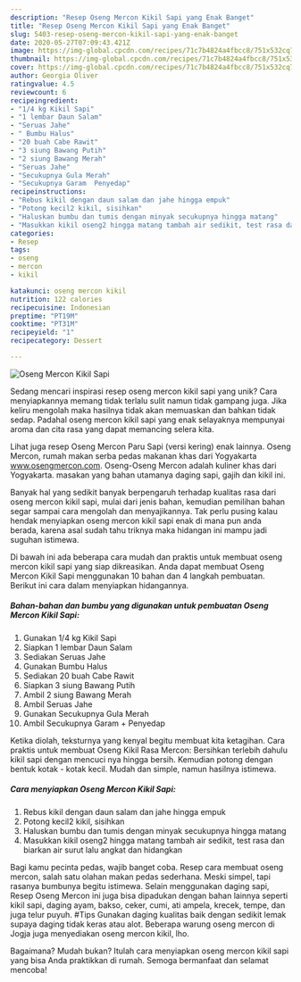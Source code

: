 ```yaml
---
description: "Resep Oseng Mercon Kikil Sapi yang Enak Banget"
title: "Resep Oseng Mercon Kikil Sapi yang Enak Banget"
slug: 5403-resep-oseng-mercon-kikil-sapi-yang-enak-banget
date: 2020-05-27T07:09:43.421Z
image: https://img-global.cpcdn.com/recipes/71c7b4824a4fbcc8/751x532cq70/oseng-mercon-kikil-sapi-foto-resep-utama.jpg
thumbnail: https://img-global.cpcdn.com/recipes/71c7b4824a4fbcc8/751x532cq70/oseng-mercon-kikil-sapi-foto-resep-utama.jpg
cover: https://img-global.cpcdn.com/recipes/71c7b4824a4fbcc8/751x532cq70/oseng-mercon-kikil-sapi-foto-resep-utama.jpg
author: Georgia Oliver
ratingvalue: 4.5
reviewcount: 6
recipeingredient:
- "1/4 kg Kikil Sapi"
- "1 lembar Daun Salam"
- "Seruas Jahe"
- " Bumbu Halus"
- "20 buah Cabe Rawit"
- "3 siung Bawang Putih"
- "2 siung Bawang Merah"
- "Seruas Jahe"
- "Secukupnya Gula Merah"
- "Secukupnya Garam  Penyedap"
recipeinstructions:
- "Rebus kikil dengan daun salam dan jahe hingga empuk"
- "Potong kecil2 kikil, sisihkan"
- "Haluskan bumbu dan tumis dengan minyak secukupnya hingga matang"
- "Masukkan kikil oseng2 hingga matang tambah air sedikit, test rasa dan biarkan air surut lalu angkat dan hidangkan"
categories:
- Resep
tags:
- oseng
- mercon
- kikil

katakunci: oseng mercon kikil 
nutrition: 122 calories
recipecuisine: Indonesian
preptime: "PT19M"
cooktime: "PT31M"
recipeyield: "1"
recipecategory: Dessert

---
```



![Oseng Mercon Kikil Sapi](https://img-global.cpcdn.com/recipes/71c7b4824a4fbcc8/751x532cq70/oseng-mercon-kikil-sapi-foto-resep-utama.jpg)

Sedang mencari inspirasi resep oseng mercon kikil sapi yang unik? Cara menyiapkannya memang tidak terlalu sulit namun tidak gampang juga. Jika keliru mengolah maka hasilnya tidak akan memuaskan dan bahkan tidak sedap. Padahal oseng mercon kikil sapi yang enak selayaknya mempunyai aroma dan cita rasa yang dapat memancing selera kita.

Lihat juga resep Oseng Mercon Paru Sapi (versi kering) enak lainnya. Oseng Mercon, rumah makan serba pedas makanan khas dari Yogyakarta www.osengmercon.com. Oseng-Oseng Mercon adalah kuliner khas dari Yogyakarta. masakan yang bahan utamanya daging sapi, gajih dan kikil ini.

Banyak hal yang sedikit banyak berpengaruh terhadap kualitas rasa dari oseng mercon kikil sapi, mulai dari jenis bahan, kemudian pemilihan bahan segar sampai cara mengolah dan menyajikannya. Tak perlu pusing kalau hendak menyiapkan oseng mercon kikil sapi enak di mana pun anda berada, karena asal sudah tahu triknya maka hidangan ini mampu jadi suguhan istimewa.


Di bawah ini ada beberapa cara mudah dan praktis untuk membuat oseng mercon kikil sapi yang siap dikreasikan. Anda dapat membuat Oseng Mercon Kikil Sapi menggunakan 10 bahan dan 4 langkah pembuatan. Berikut ini cara dalam menyiapkan hidangannya.

<!--inarticleads1-->

##### Bahan-bahan dan bumbu yang digunakan untuk pembuatan Oseng Mercon Kikil Sapi:

1. Gunakan 1/4 kg Kikil Sapi
1. Siapkan 1 lembar Daun Salam
1. Sediakan Seruas Jahe
1. Gunakan  Bumbu Halus
1. Sediakan 20 buah Cabe Rawit
1. Siapkan 3 siung Bawang Putih
1. Ambil 2 siung Bawang Merah
1. Ambil Seruas Jahe
1. Gunakan Secukupnya Gula Merah
1. Ambil Secukupnya Garam + Penyedap


Ketika diolah, teksturnya yang kenyal begitu membuat kita ketagihan. Cara praktis untuk membuat Oseng Kikil Rasa Mercon: Bersihkan terlebih dahulu kikil sapi dengan mencuci nya hingga bersih. Kemudian potong dengan bentuk kotak - kotak kecil. Mudah dan simple, namun hasilnya istimewa. 

<!--inarticleads2-->

##### Cara menyiapkan Oseng Mercon Kikil Sapi:

1. Rebus kikil dengan daun salam dan jahe hingga empuk
1. Potong kecil2 kikil, sisihkan
1. Haluskan bumbu dan tumis dengan minyak secukupnya hingga matang
1. Masukkan kikil oseng2 hingga matang tambah air sedikit, test rasa dan biarkan air surut lalu angkat dan hidangkan


Bagi kamu pecinta pedas, wajib banget coba. Resep cara membuat oseng mercon, salah satu olahan makan pedas sederhana. Meski simpel, tapi rasanya bumbunya begitu istimewa. Selain menggunakan daging sapi, Resep Oseng Mercon ini juga bisa dipadukan dengan bahan lainnya seperti kikil sapi, daging ayam, bakso, ceker, cumi, ati ampela, krecek, tempe, dan juga telur puyuh. #Tips Gunakan daging kualitas baik dengan sedikit lemak supaya daging tidak keras atau alot. Beberapa warung oseng mercon di Jogja juga menyediakan oseng mercon kikil, lho. 

Bagaimana? Mudah bukan? Itulah cara menyiapkan oseng mercon kikil sapi yang bisa Anda praktikkan di rumah. Semoga bermanfaat dan selamat mencoba!

